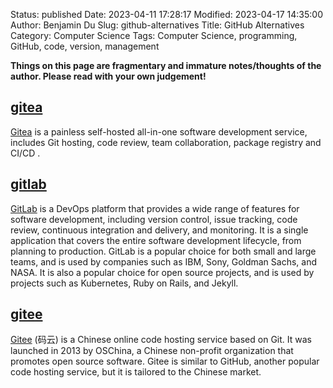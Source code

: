 Status: published
Date: 2023-04-11 17:28:17
Modified: 2023-04-17 14:35:00
Author: Benjamin Du
Slug: github-alternatives
Title: GitHub Alternatives
Category: Computer Science
Tags: Computer Science, programming, GitHub, code, version, management

**Things on this page are fragmentary and immature notes/thoughts of the author. Please read with your own judgement!**

## [gitea](https://github.com/go-gitea/gitea)
[Gitea](https://github.com/go-gitea/gitea)
is a painless self-hosted all-in-one software development service, 
includes Git hosting, code review, team collaboration, package registry and CI/CD
.

## [gitlab](gitlab.com)
[GitLab](gitlab.com)
is a DevOps platform that provides a wide range of features for software development, 
including version control, issue tracking, code review, continuous integration and delivery, and monitoring. 
It is a single application that covers the entire software development lifecycle, 
from planning to production.
GitLab is a popular choice for both small and large teams, 
and is used by companies such as IBM, Sony, Goldman Sachs, and NASA. 
It is also a popular choice for open source projects, 
and is used by projects such as Kubernetes, Ruby on Rails, and Jekyll.

## [gitee](https://gitee.com/)
[Gitee](https://gitee.com/)
(码云) 
is a Chinese online code hosting service based on Git. 
It was launched in 2013 by OSChina, 
a Chinese non-profit organization that promotes open source software. 
Gitee is similar to GitHub, 
another popular code hosting service, 
but it is tailored to the Chinese market.


